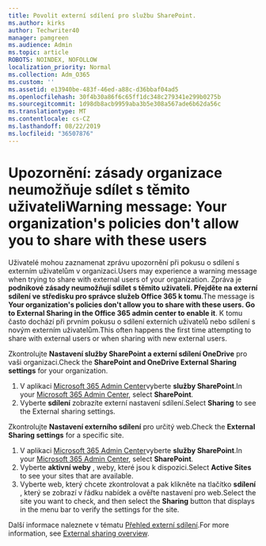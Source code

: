 ```yaml
---
title: Povolit externí sdílení pro službu SharePoint.
ms.author: kirks
author: Techwriter40
manager: pamgreen
ms.audience: Admin
ms.topic: article
ROBOTS: NOINDEX, NOFOLLOW
localization_priority: Normal
ms.collection: Adm_O365
ms.custom: ''
ms.assetid: e13940be-483f-46ed-a88c-d36bbaf04ad5
ms.openlocfilehash: 30f4b30a86f6c65ff1dc348c279341e299b0275b
ms.sourcegitcommit: 1d98db8acb9959aba3b5e308a567ade6b62da56c
ms.translationtype: MT
ms.contentlocale: cs-CZ
ms.lasthandoff: 08/22/2019
ms.locfileid: "36507876"
---
```

# <a name="warning-message-your-organizations-policies-dont-allow-you-to-share-with-these-users"></a><span data-ttu-id="324f3-102">Upozornění: zásady organizace neumožňuje sdílet s těmito uživateli</span><span class="sxs-lookup"><span data-stu-id="324f3-102">Warning message: Your organization's policies don't allow you to share with these users</span></span>

<span data-ttu-id="324f3-103">Uživatelé mohou zaznamenat zprávu upozornění při pokusu o sdílení s externím uživatelům v organizaci.</span><span class="sxs-lookup"><span data-stu-id="324f3-103">Users may experience a warning message when trying to share with external users of your organization.</span></span> <span data-ttu-id="324f3-104">Zpráva je **podnikové zásady neumožňují sdílet s těmito uživateli. Přejděte na externí sdílení ve středisku pro správce služeb Office 365 k tomu**.</span><span class="sxs-lookup"><span data-stu-id="324f3-104">The message is **Your organization's policies don't allow you to share with these users. Go to External Sharing in the Office 365 admin center to enable it**.</span></span> <span data-ttu-id="324f3-105">K tomu často dochází při prvním pokusu o sdílení externích uživatelů nebo sdílení s novým externím uživatelům.</span><span class="sxs-lookup"><span data-stu-id="324f3-105">This often happens the first time attempting to share with external users or when sharing with new external users.</span></span>

<span data-ttu-id="324f3-106">Zkontrolujte **Nastavení služby SharePoint a externí sdílení OneDrive** pro vaši organizaci.</span><span class="sxs-lookup"><span data-stu-id="324f3-106">Check the **SharePoint and OneDrive External Sharing settings** for your organization.</span></span>

1. <span data-ttu-id="324f3-107">V aplikaci [Microsoft 365 Admin Center](https://admin.microsoft.com/AdminPortal/Home#/homepage">https://admin.microsoft.com/)vyberte **služby SharePoint**.</span><span class="sxs-lookup"><span data-stu-id="324f3-107">In your [Microsoft 365 Admin Center](https://admin.microsoft.com/AdminPortal/Home#/homepage">https://admin.microsoft.com/), select **SharePoint**.</span></span>
3. <span data-ttu-id="324f3-108">Vyberte **sdílení** zobrazíte externí nastavení sdílení.</span><span class="sxs-lookup"><span data-stu-id="324f3-108">Select **Sharing** to see the External sharing settings.</span></span>

<span data-ttu-id="324f3-109">Zkontrolujte **Nastavení externího sdílení** pro určitý web.</span><span class="sxs-lookup"><span data-stu-id="324f3-109">Check the **External Sharing settings** for a specific site.</span></span>

1. <span data-ttu-id="324f3-110">V aplikaci [Microsoft 365 Admin Center](https://admin.microsoft.com/AdminPortal/Home#/homepage">https://admin.microsoft.com/)vyberte **služby SharePoint**.</span><span class="sxs-lookup"><span data-stu-id="324f3-110">In your [Microsoft 365 Admin Center](https://admin.microsoft.com/AdminPortal/Home#/homepage">https://admin.microsoft.com/), select **SharePoint**.</span></span>
2. <span data-ttu-id="324f3-111">Vyberte **aktivní weby** , weby, které jsou k dispozici.</span><span class="sxs-lookup"><span data-stu-id="324f3-111">Select **Active Sites** to see your sites that are available.</span></span>
3. <span data-ttu-id="324f3-112">Vyberte web, který chcete zkontrolovat a pak klikněte na tlačítko **sdílení** , který se zobrazí v řádku nabídek a ověřte nastavení pro web.</span><span class="sxs-lookup"><span data-stu-id="324f3-112">Select the site you want to check, and then select the **Sharing** button that displays in the menu bar to verify the settings for the site.</span></span>

<span data-ttu-id="324f3-113">Další informace naleznete v tématu [Přehled externí sdílení](https://docs.microsoft.com/sharepoint/external-sharing-overview).</span><span class="sxs-lookup"><span data-stu-id="324f3-113">For more information, see [External sharing overview](https://docs.microsoft.com/sharepoint/external-sharing-overview).</span></span>
